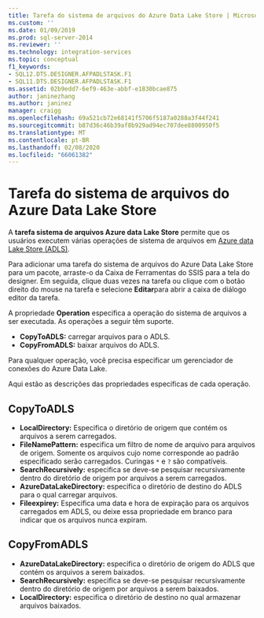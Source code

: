 ```yaml
---
title: Tarefa do sistema de arquivos do Azure Data Lake Store | Microsoft Docs
ms.custom: ''
ms.date: 01/09/2019
ms.prod: sql-server-2014
ms.reviewer: ''
ms.technology: integration-services
ms.topic: conceptual
f1_keywords:
- SQL12.DTS.DESIGNER.AFPADLSTASK.F1
- SQL11.DTS.DESIGNER.AFPADLSTASK.F1
ms.assetid: 02b9edd7-6ef9-463e-abbf-e1830bcae875
author: janinezhang
ms.author: janinez
manager: craigg
ms.openlocfilehash: 69a521cb72e68141f5706f5187a0288a3f44f241
ms.sourcegitcommit: b87d36c46b39af8b929ad94ec707dee8800950f5
ms.translationtype: MT
ms.contentlocale: pt-BR
ms.lasthandoff: 02/08/2020
ms.locfileid: "66061382"
---
```

# <a name="azure-data-lake-store-file-system-task"></a>Tarefa do sistema de arquivos do Azure Data Lake Store

A **tarefa sistema de arquivos Azure data Lake Store** permite que os usuários executem várias operações de sistema de arquivos em [Azure data Lake Store (ADLS)](https://azure.microsoft.com/services/data-lake-store/).

Para adicionar uma tarefa do sistema de arquivos do Azure Data Lake Store para um pacote, arraste-o da Caixa de Ferramentas do SSIS para a tela do designer. Em seguida, clique duas vezes na tarefa ou clique com o botão direito do mouse na tarefa e selecione **Editar**para abrir a caixa de diálogo editor da tarefa.

A propriedade **Operation** especifica a operação do sistema de arquivos a ser executada. As operações a seguir têm suporte.

* **CopyToADLS:** carregar arquivos para o ADLS.
* **CopyFromADLS:** baixar arquivos do ADLS.

Para qualquer operação, você precisa especificar um gerenciador de conexões do Azure Data Lake.

Aqui estão as descrições das propriedades específicas de cada operação.

## <a name="copytoadls"></a>CopyToADLS

* **LocalDirectory:** Especifica o diretório de origem que contém os arquivos a serem carregados.
* **FileNamePattern:** especifica um filtro de nome de arquivo para arquivos de origem. Somente os arquivos cujo nome corresponde ao padrão especificado serão carregados. Curingas `*` e `?` são compatíveis.
* **SearchRecursively:** especifica se deve-se pesquisar recursivamente dentro do diretório de origem por arquivos a serem carregados.
* **AzureDataLakeDirectory:** especifica o diretório de destino do ADLS para o qual carregar arquivos.
* **Fileexpirey:** Especifica uma data e hora de expiração para os arquivos carregados em ADLS, ou deixe essa propriedade em branco para indicar que os arquivos nunca expiram.

## <a name="copyfromadls"></a>CopyFromADLS

* **AzureDataLakeDirectory:** especifica o diretório de origem do ADLS que contém os arquivos a serem baixados.
* **SearchRecursively:** especifica se deve-se pesquisar recursivamente dentro do diretório de origem por arquivos a serem baixados.
* **LocalDirectory:** especifica o diretório de destino no qual armazenar arquivos baixados.
